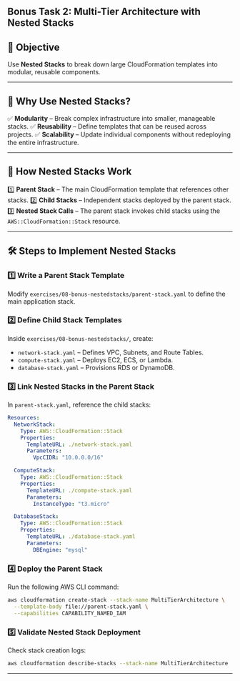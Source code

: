 ## **Bonus Task 2: Multi-Tier Architecture with Nested Stacks**

## **📌 Objective**
Use **Nested Stacks** to break down large CloudFormation templates into modular, reusable components.

---

## **🔹 Why Use Nested Stacks?**
✅ **Modularity** – Break complex infrastructure into smaller, manageable stacks.
✅ **Reusability** – Define templates that can be reused across projects.
✅ **Scalability** – Update individual components without redeploying the entire infrastructure.

---

## **🔹 How Nested Stacks Work**
1️⃣ **Parent Stack** – The main CloudFormation template that references other stacks.
2️⃣ **Child Stacks** – Independent stacks deployed by the parent stack.
3️⃣ **Nested Stack Calls** – The parent stack invokes child stacks using the `AWS::CloudFormation::Stack` resource.

---

## **🛠 Steps to Implement Nested Stacks**
### **1️⃣ Write a Parent Stack Template**
Modify `exercises/08-bonus-nestedstacks/parent-stack.yaml` to define the main application stack.

### **2️⃣ Define Child Stack Templates**
Inside `exercises/08-bonus-nestedstacks/`, create:
- `network-stack.yaml` – Defines VPC, Subnets, and Route Tables.
- `compute-stack.yaml` – Deploys EC2, ECS, or Lambda.
- `database-stack.yaml` – Provisions RDS or DynamoDB.

### **3️⃣ Link Nested Stacks in the Parent Stack**
In `parent-stack.yaml`, reference the child stacks:
```yaml
Resources:
  NetworkStack:
    Type: AWS::CloudFormation::Stack
    Properties:
      TemplateURL: ./network-stack.yaml
      Parameters:
        VpcCIDR: "10.0.0.0/16"

  ComputeStack:
    Type: AWS::CloudFormation::Stack
    Properties:
      TemplateURL: ./compute-stack.yaml
      Parameters:
        InstanceType: "t3.micro"

  DatabaseStack:
    Type: AWS::CloudFormation::Stack
    Properties:
      TemplateURL: ./database-stack.yaml
      Parameters:
        DBEngine: "mysql"
```

### **4️⃣ Deploy the Parent Stack**
Run the following AWS CLI command:
```sh
aws cloudformation create-stack --stack-name MultiTierArchitecture \
  --template-body file://parent-stack.yaml \
  --capabilities CAPABILITY_NAMED_IAM
```

### **5️⃣ Validate Nested Stack Deployment**
Check stack creation logs:
```sh
aws cloudformation describe-stacks --stack-name MultiTierArchitecture
```

---